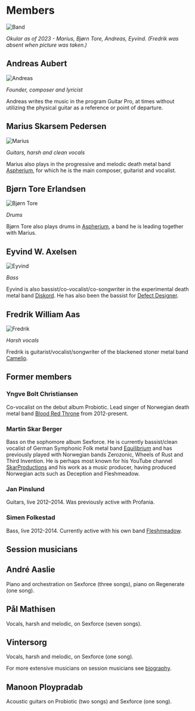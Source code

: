 # Members

![Band](/images/band/band-small.jpg)

*Okular as of 2023 - Marius, Bjørn Tore, Andreas, Eyvind. (Fredrik was absent when picture was taken.)*


## Andreas Aubert 
![Andreas](/images/band/andreas-small.jpg)

*Founder, composer and lyricist*

Andreas writes the music in the program Guitar Pro, at times without utilizing the physical guitar as a reference or point of departure.

## Marius Skarsem Pedersen

![Marius](/images/band/marius-small.jpg)

*Guitars, harsh and clean vocals*

Marius also plays in the progressive and melodic death metal band [Aspherium](https://aspherium.com/), for which he is the main composer, guitarist and vocalist.

## Bjørn Tore Erlandsen

![Bjørn Tore](/images/band/bjorn-tore.jpg)

*Drums*

Bjørn Tore also plays drums in [Aspherium](https://aspherium.com/), a band he is leading together with Marius.

## Eyvind W. Axelsen

![Eyvind](/images/band/eyvind-small.jpg)

*Bass*

Eyvind is also bassist/co-vocalist/co-songwriter in the experimental death metal band [Diskord](https://diskord.net). He has also been the bassist for [Defect Designer](https://defectdesignerband.bandcamp.com/).

## Fredrik William Aas

![Fredrik](/images/band/fredrik-small.jpg)

*Harsh vocals*

Fredrik is guitarist/vocalist/songwriter of the blackened stoner metal band [Camelio](https://www.facebook.com/CamelioBand/).


## Former members

### Yngve Bolt Christiansen
Co-vocalist on the debut album Probiotic. Lead singer of Norwegian death metal band [Blood Red Throne](https://www.bloodredthrone.com/) from 2012-present.

### Martin Skar Berger

Bass on the sophomore album Sexforce. He is currently bassist/clean vocalist of German Symphonic Folk metal band [Equilibrium](https://equilibrium-metal.net/) and has previously played with Norwegian bands Zerozonic, Wheels of Rust and Third Invention. He is perhaps most known for his YouTube channel [SkarProductions](https://www.youtube.com/@SkarProductions) and his work as a music producer, having produced Norwegian acts such as Deception and Fleshmeadow.

### Jan Pinslund 

Guitars, live 2012–2014. Was previously active with Profania.


### Simen Folkestad 
Bass, live 2012-2014. Currently active with his own band [Fleshmeadow](https://fleshmeadow.bandcamp.com/).


## Session musicians

## André Aaslie

Piano and orchestration on Sexforce (three songs), piano on Regenerate (one song).

## Pål Mathisen

Vocals, harsh and melodic, on Sexforce (seven songs).

## Vintersorg

Vocals, harsh and melodic, on Sexforce (one song).

For more extensive musicians on session musicians see [biography](/docs/biography.md#other-musicians-and-associations).

## Manoon Ploypradab

Acoustic guitars on Probiotic (two songs) and Sexforce (one song).